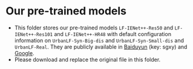 # Our pre-trained models

- This folder stores our pre-trained models  `LF-IENet++-Res50` and `LF-IENet++-Res101` and  `LF-IENet++-HR48` with default configuration information on `UrbanLF-Syn-Big-dis` and `UrbanLF-Syn-Small-dis` and `UrbanLF-Real`. They are publicly available in [Baiduyun](https://pan.baidu.com/s/15efUrkGovLaqLt2d8gIxIw?pwd=sgxy) (key: sgxy) and [Google](https://drive.google.com/drive/folders/1mM0V1EWxQAv34U0upt5HfVv3iIjP88_j?usp=drive_link).
- Please download and replace the original file in this folder.

